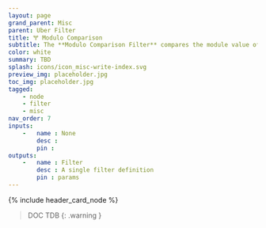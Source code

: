 ```yaml
---
layout: page
grand_parent: Misc
parent: Uber Filter
title: 🝖 Modulo Comparison
subtitle: The **Modulo Comparison Filter** compares the module value of two attributes against a third operand
color: white
summary: TBD
splash: icons/icon_misc-write-index.svg
preview_img: placeholder.jpg
toc_img: placeholder.jpg
tagged: 
    - node
    - filter
    - misc
nav_order: 7
inputs:
    -   name : None
        desc : 
        pin : 
outputs:
    -   name : Filter
        desc : A single filter definition
        pin : params
---
```


{% include header_card_node %}

> DOC TDB
{: .warning }